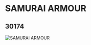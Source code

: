 # SAMURAI ARMOUR
## 30174
![SAMURAI ARMOUR](https://lc-www-live-s.legocdn.com/media/bricks/5/2/4612797.jpg)